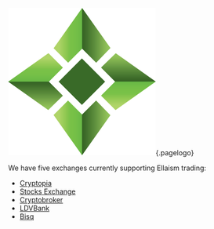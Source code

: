 ![Logo](/uploads/logo.png "Logo"){.pagelogo}
<!-- TITLE: Supported Exchanges -->
<!-- SUBTITLE: A stable network with no premine and no dev fees -->


We have five exchanges currently supporting Ellaism trading:

* [Cryptopia](https://www.cryptopia.co.nz/Exchange?market=ELLA_BTC)
* [Stocks Exchange](https://stocks.exchange/trade/ELLA/BTC)
* [Cryptobroker](https://trade.cryptobroker.io/markets/ellabtc)
* [LDVBank](https://ldvbank.com/en-us/trading/)
* [Bisq](https://bisq.network/)

